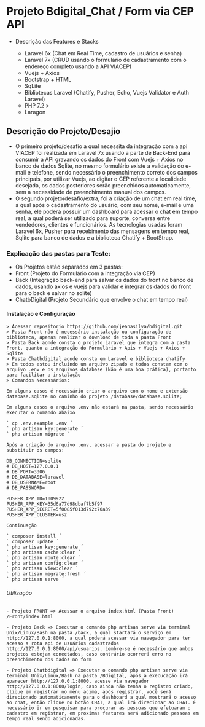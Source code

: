 # Projeto Bdigital_Chat / Form via CEP API

- Descrição das Features e Stacks

  - Laravel 6x (Chat em Real Time, cadastro de usuários e senha)
  - Laravel 7x (CRUD usando o formulário de cadastramento com o endereço completo usando a API VIACEP)
  - Vuejs + Axios
  - Bootstrap +  HTML
  - SqLite
  - Bibliotecas Laravel (Chatify, Pusher, Echo, Vuejs Validator e Auth Laravel)
  - PHP 7.2 >
  - Laragon

## Descrição do Projeto/Desajio

  - O primeiro projeto/desafio a qual necessita da integração com a api VIACEP foi realizada em Laravel 7x usando a parte de Back-End para consumir a API gravando os dados do Front com Vuejs + Axios no banco de dados Sqlite, no mesmo formulário existe a validação do e-mail e telefone, sendo necessário o preenchimento correto dos campos principais, por utilizar Vuejs, ao digitar o CEP referente a localidade desejada, os dados posteriores serão preenchidos automaticamente, sem a necessidade de preenchimento manual dos campos.
  - O segundo projeto/desafio/extra, foi a criação de um chat em real time, a qual após o cadastramento do usuário, com seu nome, e-mail e uma senha, ele poderá possuir um dashboard para acessar o chat em tempo real, a qual poderá ser utilizado para suporte, conversa entre vendedores, clientes e funcionários. As tecnologias usadas foram Laravel 6x, Pusher para recebimento das mensagens em tempo real, Sqlite para banco de dados e a biblioteca Chatify + BootStrap.

### Explicação das pastas para Teste:

  - Os Projetos estão separados em 3 pastas:
  - Front (Projeto do Formulário com a integração via CEP)
  - Back (Integração back-end para salvar os dados do front no banco de dados, usando axios e vuejs para validar e integrar os dados do front para o back e salvar no sqlite)
  - ChatbDigital (Projeto Secundário que envolve o chat em tempo real)

#### Instalação e Configuração
    > Acessar repositorio https://github.com/jeanasilva/bdigital.git
    > Pasta Front não é necessário instalação ou configuração de biblioteca, apenas realizar o download de toda a pasta Front
    > Pasta Back aonde consta o projeto Laravel que integra com a pasta Front, quanto a integração do Formulário + Apis + Vuejs + Axios + Sqlite
    > Pasta Chatbdigital aonde consta em Laravel e biblioteca chatify
    > Em todos estou incluindo um arquivo zipado e todos constam com o arquivo .env e os arquivos database (Não é uma boa prática), portanto para facilitar a instalação
    > Comandos Necessários:
    
    Em alguns casos é necessário criar o arquivo com o nome e extensão database.sqlite no caminho do projeto /database/database.sqlite;
    
    Em alguns casos o arquivo .env não estará na pasta, sendo necessário executar o comando abaixo 
    
    ` cp .env.example .env ´
    ` php artisan key:generate ´
    ` php artisan migrate `
    
    Após a criação do arquivo .env, acessar a pasta do projeto e substituir os campos:
    
    DB_CONNECTION=sqlite
    # DB_HOST=127.0.0.1
    # DB_PORT=3306
    # DB_DATABASE=laravel
    # DB_USERNAME=root
    # DB_PASSWORD=
    
    PUSHER_APP_ID=1009922
    PUSHER_APP_KEY=35d6a77d98dbaf7b5f97
    PUSHER_APP_SECRET=5f0085f013d792c70a39
    PUSHER_APP_CLUSTER=us2
    
    Continuação
    
    ` composer install ´
    ` composer update ´
    ` php artisan key:generate ´
    ` php artisan cache:clear ´
    ` php artisan route:clear ´
    ` php artisan config:clear ´
    ` php artisan view:clear ´
    ` php artisan migrate:fresh ´
    ` php artisan serve ´
    
###### Utilização

    - Projeto FRONT => Acessar o arquivo index.html (Pasta Front) /Front/index.html
    
    - Projeto Back => Executar o comando php artisan serve via terminal Unix/Linux/Bash na pasta /back, a qual startará o serviço em http://127.0.0.1:8000, a qual poderá acessar via navegador para ter acesso a rota api de usuários cadastrados http://127.0.0.1:8000/api/usuarios. Lembre-se é necessário que ambos projetos estejam conectados, caso contrário ocorrerá erro no preenchimento dos dados no form
    
    - Projeto Chatbdigital => Executar o comando php artisan serve via terminal Unix/Linux/Bash na pasta /Bdigital, após a execucação irá aparecer http://127.0.0.1:8000, acesse via navegador http://127.0.0.1:8000/login, caso ainda não tenha o registro criado, clique em registrar no menu acima, após registrar, você será direcionado automaticamente para o dashboard a qual mostrará o acesso ao chat, então clique no botão CHAT, a qual irá direcionar ao CHAT. É necessário ir em pesquisar para procurar as pessoas que efetuaram o cadastro em registrar, em proximas features será adicionado pessoas em tempo real sendo adicionadas.

